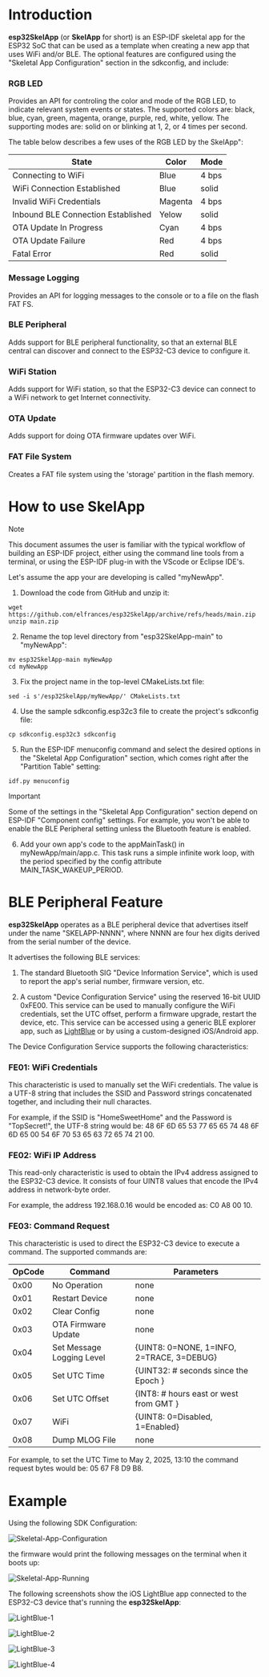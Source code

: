 # Introduction

**esp32SkelApp** (or **SkelApp** for short) is an ESP-IDF skeletal app for the ESP32 SoC that can be used as a template when creating a new app that uses WiFi and/or BLE.
The optional features are configured using the "Skeletal App Configuration" section in the sdkconfig, and include:

### RGB LED

Provides an API for controling the color and mode of the RGB LED, to indicate relevant system events or states.  The supported colors are: black, blue, cyan, green, magenta, orange, purple, red, white, yellow.  The supporting modes are: solid on or blinking at 1, 2, or 4 times per second.

The table below describes a few uses of the RGB LED by the SkelApp":

| State | Color | Mode |
| ------ | ------- | ---------- | 
| Connecting to WiFi | Blue | 4 bps |
| WiFi Connection Established | Blue | solid |
| Invalid WiFi Credentials | Magenta | 4 bps |
| Inbound BLE Connection Established | Yelow | solid |
| OTA Update In Progress | Cyan | 4 bps |
| OTA Update Failure | Red | 4 bps |
| Fatal Error | Red | solid |

### Message Logging

Provides an API for logging messages to the console or to a file on the flash FAT FS.

### BLE Peripheral

Adds support for BLE peripheral functionality, so that an external BLE central can discover and connect to the ESP32-C3 device to configure it.

### WiFi Station

Adds support for WiFi station, so that the ESP32-C3 device can connect to a WiFi network to get Internet connectivity.

### OTA Update

Adds support for doing OTA firmware updates over WiFi.

### FAT File System

Creates a FAT file system using the 'storage' partition in the flash memory.


# How to use SkelApp

> [!NOTE]
> This document assumes the user is familiar with the typical workflow of building an ESP-IDF project, either using the command line tools from a terminal, or using the ESP-IDF plug-in with the VScode or Eclipse IDE's.

Let's assume the app your are developing is called "myNewApp".

1. Download the code from GitHub and unzip it:

```
wget https://github.com/elfrances/esp32SkelApp/archive/refs/heads/main.zip
unzip main.zip
```

2. Rename the top level directory from "esp32SkelApp-main" to "myNewApp":

```
mv esp32SkelApp-main myNewApp
cd myNewApp
```

3. Fix the project name in the top-level CMakeLists.txt file:

```
sed -i s'/esp32SkelApp/myNewApp/' CMakeLists.txt
```

4. Use the sample sdkconfig.esp32c3 file to create the project's sdkconfig file:

```
cp sdkconfig.esp32c3 sdkconfig
```

5. Run the ESP-IDF menuconfig command and select the desired options in the "Skeletal App Configuration" section, which comes right after the "Partition Table" setting:

```
idf.py menuconfig
```

> [!IMPORTANT]
> Some of the settings in the "Skeletal App Configuration" section depend on ESP-IDF "Component config" settings. For example, you won't be able to enable the BLE Peripheral setting unless the Bluetooth feature is enabled.

6. Add your own app's code to the appMainTask() in myNewApp/main/app.c.  This task runs a simple infinite work loop, with the period specified by the config attribute MAIN_TASK_WAKEUP_PERIOD.


# BLE Peripheral Feature

**esp32SkelApp** operates as a BLE peripheral device that advertises itself under the name "SKELAPP-NNNN", where NNNN are four hex digits derived from the serial number of the device.

It advertises the following BLE services:

1. The standard Bluetooth SIG "Device Information Service", which is used to report the app's serial number, firmware version, etc.

2. A custom "Device Configuration Service" using the reserved 16-bit UUID 0xFE00.  This service can be used to manually configure the WiFi credentials, set the UTC offset, perform a firmware upgrade, restart the device, etc.  This service can be accessed using a generic BLE explorer app, such as [LightBlue](https://punchthrough.com/lightblue/) or by using a custom-designed iOS/Android app.

The Device Configuration Service supports the following characteristics:

### FE01: WiFi Credentials

This characteristic is used to manually set the WiFi credentials. The value is a UTF-8 string that includes the SSID and Password strings concatenated together, and including their null charactes.

For example, if the SSID is "HomeSweetHome" and the Password is "TopSecret!", the UTF-8 string would be: 48 6F 6D 65 53 77 65 65 74 48 6F 6D 65 00 54 6F 70 53 65 63 72 65 74 21 00.

### FE02: WiFi IP Address

This read-only characteristic is used to obtain the IPv4 address assigned to the ESP32-C3 device.  It consists of four UINT8 values that encode the IPv4 address in network-byte order.

For example, the address 192.168.0.16 would be encoded as: C0 A8 00 10. 

### FE03: Command Request

This characteristic is used to direct the ESP32-C3 device to execute a command.  The supported commands are:

| OpCode | Command | Parameters |
| ------ | ------- | ---------- |
| 0x00   | No Operation   | none       |
| 0x01   | Restart Device | none |
| 0x02   | Clear Config | none |
| 0x03   | OTA Firmware Update | none|
| 0x04   | Set Message Logging Level | {UINT8: 0=NONE, 1=INFO, 2=TRACE, 3=DEBUG} |
| 0x05   | Set UTC Time | {UINT32: # seconds since the Epoch }
| 0x06   | Set UTC Offset | {INT8: # hours east or west from GMT } |
| 0x07   | WiFi | {UINT8: 0=Disabled, 1=Enabled}
| 0x08   | Dump MLOG File | none

For example, to set the UTC Time to May 2, 2025, 13:10 the command request bytes would be: 05 67 F8 D9 B8.

# Example

Using the following SDK Configuration: 

![Skeletal-App-Configuration](/assets/Skeletal-App-Configuration.png) 

the firmware would print the following messages on the terminal when it boots up:

![Skeletal-App-Running](/assets/Skeletal-App-Running.png) 

The following screenshots show the iOS LightBlue app connected to the ESP32-C3 device that's running the **esp32SkelApp**:

![LightBlue-1](/assets/IMG_5381.PNG)


![LightBlue-2](/assets/IMG_5382.PNG)


![LightBlue-3](/assets/IMG_5383.PNG)


![LightBlue-4](/assets/IMG_5384.PNG)



